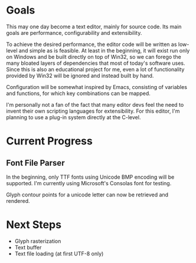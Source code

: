# Goals
This may one day become a text editor, mainly for source code. Its main goals are performance, configurability and extensibility.

To achieve the desired performance, the editor code will be written as low-level and simple as is feasible. At least in the beginning, it will exist run only on Windows and be built directly on top of Win32, so we can forego the many bloated layers of dependencies that most of today's software uses. Since this is also an educational project for me, even a lot of functionality provided by Win32 will be ignored and instead built by hand.

Configuration will be somewhat inspired by Emacs, consisting of variables and functions, for which key combinations can be mapped.

I'm personally not a fan of the fact that many editor devs feel the need to invent their own scripting languages for extensibility. For this editor, I'm planning to use a plug-in system directly at the C-level.

# Current Progress
## Font File Parser
In the beginning, only TTF fonts using Unicode BMP encoding will be supported. I'm currently using Microsoft's Consolas font for testing.

Glyph contour points for a unicode letter can now be retrieved and rendered.

# Next Steps
- Glyph rasterization
- Text buffer
- Text file loading (at first UTF-8 only)
